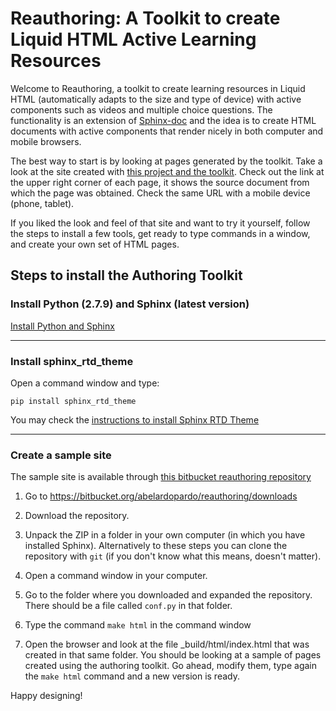 # Reauthoring: A Toolkit to create Liquid HTML Active Learning Resources

Welcome to Reauthoring, a toolkit to create learning resources in Liquid HTML
(automatically adapts to the size and type of device) with active components
such as videos and multiple choice questions. The functionality is an extension
of [Sphinx-doc](http://sphinx-doc.org) and the idea is to create HTML documents
with active components that render nicely in both computer and mobile browsers.

The best way to start is by looking at pages generated by the toolkit. Take a
look at the site created with
[this project and the toolkit](http://abelardopardo.com/Reauthoring). Check out
the link at the upper right corner of each page, it shows the source document
from which the page was obtained. Check the same URL with a mobile device
(phone, tablet).

If you liked the look and feel of that site and want to try it yourself, follow
the steps to install a few tools, get ready to type commands in a window, and
create your own set of HTML pages.

## Steps to install the Authoring Toolkit


### Install Python (2.7.9) and Sphinx (latest version)

[Install Python and Sphinx](http://sphinx-doc.org/latest/install.html)

---
 
### Install sphinx_rtd_theme

Open a command window and type:

`pip install sphinx_rtd_theme`

You may check the
[instructions to install Sphinx RTD Theme](https://github.com/snide/sphinx_rtd_theme)

---

### Create a sample site

The sample site is available through [this bitbucket reauthoring repository](https://bitbucket.org/abelardopardo/reauthoring)

1. Go to https://bitbucket.org/abelardopardo/reauthoring/downloads
  
2. Download the repository. 
  
3. Unpack the ZIP in a folder in your own computer (in which you have installed
   Sphinx). Alternatively to these steps you can clone the repository with
   `git` (if you don't know what this means, doesn't matter).
    
4. Open a command window in your computer.
  
5. Go to the folder where you downloaded and expanded the repository. There
   should be a file called `conf.py` in that folder.
       
6. Type the command `make html` in the command window
	   
7. Open the browser and look at the file _build/html/index.html that was
   created in that same folder. You should be looking at a sample of pages
   created using the authoring toolkit. Go ahead, modify them, type again the
   `make html` command and a new version is ready.

Happy designing!
